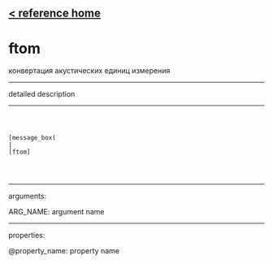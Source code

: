 [< reference home](ceammc_lib.html)
---

# ftom


конвертация акустических единиц измерения

---

detailed description
<br>


---


```



[message_box(                                 
|
[ftom]


            
```

---
arguments:

ARG_NAME: argument name<br>

---
properties:

@property_name: property name<br>

